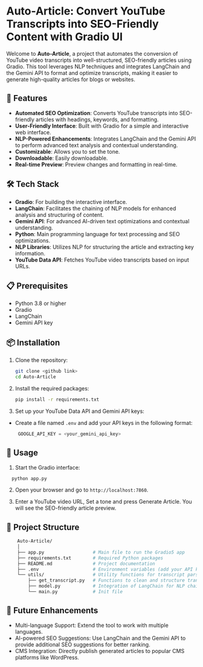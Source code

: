 # Auto-Article: Convert YouTube Transcripts into SEO-Friendly Content with Gradio UI

Welcome to **Auto-Article**, a project that automates the conversion of YouTube video transcripts into well-structured, SEO-friendly articles using Gradio. This tool leverages NLP techniques and integrates LangChain and the Gemini API to format and optimize transcripts, making it easier to generate high-quality articles for blogs or websites.

## 🚀 Features

- **Automated SEO Optimization**: Converts YouTube transcripts into SEO-friendly articles with headings, keywords, and formatting.
- **User-Friendly Interface**: Built with Gradio for a simple and interactive web interface.
- **NLP-Powered Enhancements**: Integrates LangChain and the Gemini API to perform advanced text analysis and contextual understanding.
- **Customizable**: Allows you to set the tone.
- **Downloadable**: Easily downloadable.
- **Real-time Preview**: Preview changes and formatting in real-time.

## 🛠️ Tech Stack

- **Gradio**: For building the interactive interface.
- **LangChain**: Facilitates the chaining of NLP models for enhanced analysis and structuring of content.
- **Gemini API**: For advanced AI-driven text optimizations and contextual understanding.
- **Python**: Main programming language for text processing and SEO optimizations.
- **NLP Libraries**: Utilizes NLP for structuring the article and extracting key information.
- **YouTube Data API**: Fetches YouTube video transcripts based on input URLs.

## 📋 Prerequisites

- Python 3.8 or higher
- Gradio
- LangChain 
- Gemini API key

## 📦 Installation

1. Clone the repository:
   ```bash
   git clone <github link>
   cd Auto-Article
   ```
2. Install the required packages:
   ```bash
   pip install -r requirements.txt
   ```
3. Set up your YouTube Data API and Gemini API keys:
* Create a file named `.env` and add your API keys in the following format:
   ```python
    GOOGLE_API_KEY = <your_gemini_api_key>
   ```

## 🚀 Usage
1. Start the Gradio interface:

```bash
  python app.py
```
2. Open your browser and go to `http://localhost:7860`.

3. Enter a YouTube video URL, Set a tone and press Generate Article. You will see the SEO-friendly article preview.

## 📂 Project Structure

```graphql
    Auto-Article/
    │
    ├── app.py                  # Main file to run the Gradio5 app
    ├── requirements.txt        # Required Python packages
    ├── README.md               # Project documentation
    ├── .env                    # Environment variables (add your API keys here)
    └── utils/                  # Utility functions for transcript parsing and SEO formatting
        ├── get_transcript.py   # Functions to clean and structure transcripts
        ├── model.py            # Integration of LangChain for NLP chaining
        └── main.py             # Init file
```

## 🤖 Future Enhancements
* Multi-language Support: Extend the tool to work with multiple languages.
* AI-powered SEO Suggestions: Use LangChain and the Gemini API to provide additional SEO suggestions for better ranking.
* CMS Integration: Directly publish generated articles to popular CMS platforms like WordPress.
